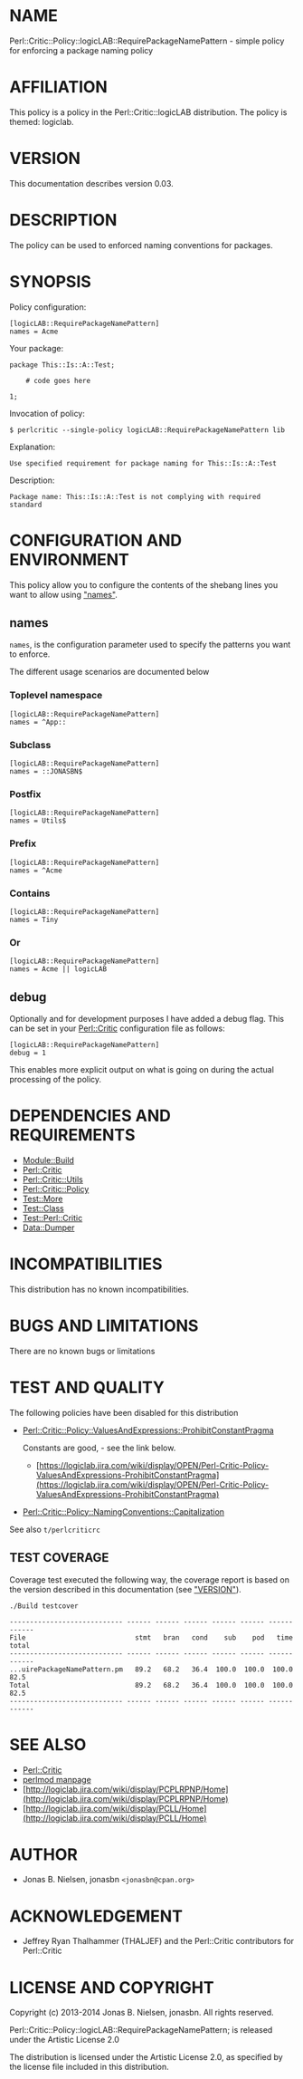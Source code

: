 # NAME

Perl::Critic::Policy::logicLAB::RequirePackageNamePattern - simple policy for enforcing a package naming policy

# AFFILIATION

This policy is a policy in the Perl::Critic::logicLAB distribution. The policy
is themed: logiclab.

# VERSION

This documentation describes version 0.03.

# DESCRIPTION

The policy can be used to enforced naming conventions for packages.

# SYNOPSIS

Policy configuration:

    [logicLAB::RequirePackageNamePattern]
    names = Acme

Your package:

    package This::Is::A::Test;

        # code goes here

    1;

Invocation of policy:

    $ perlcritic --single-policy logicLAB::RequirePackageNamePattern lib

Explanation:

    Use specified requirement for package naming for This::Is::A::Test

Description:

    Package name: This::Is::A::Test is not complying with required standard

# CONFIGURATION AND ENVIRONMENT

This policy allow you to configure the contents of the shebang lines you
want to allow using ["names"](#names).

## names

`names`, is the configuration parameter used to specify the patterns you
want to enforce.

The different usage scenarios are documented below

### Toplevel namespace

    [logicLAB::RequirePackageNamePattern]
    names = ^App::

### Subclass

    [logicLAB::RequirePackageNamePattern]
    names = ::JONASBN$

### Postfix

    [logicLAB::RequirePackageNamePattern]
    names = Utils$

### Prefix

    [logicLAB::RequirePackageNamePattern]
    names = ^Acme

### Contains

    [logicLAB::RequirePackageNamePattern]
    names = Tiny

### Or

    [logicLAB::RequirePackageNamePattern]
    names = Acme || logicLAB

## debug

Optionally and for development purposes I have added a debug flag. This can be set in
your [Perl::Critic](https://metacpan.org/pod/Perl::Critic) configuration file as follows:

    [logicLAB::RequirePackageNamePattern]
    debug = 1

This enables more explicit output on what is going on during the actual processing of
the policy.

# DEPENDENCIES AND REQUIREMENTS

- [Module::Build](https://metacpan.org/pod/Module::Build)
- [Perl::Critic](https://metacpan.org/pod/Perl::Critic)
- [Perl::Critic::Utils](https://metacpan.org/pod/Perl::Critic::Utils)
- [Perl::Critic::Policy](https://metacpan.org/pod/Perl::Critic::Policy)
- [Test::More](https://metacpan.org/pod/Test::More)
- [Test::Class](https://metacpan.org/pod/Test::Class)
- [Test::Perl::Critic](https://metacpan.org/pod/Test::Perl::Critic)
- [Data::Dumper](https://metacpan.org/pod/Data::Dumper)

# INCOMPATIBILITIES

This distribution has no known incompatibilities.

# BUGS AND LIMITATIONS

There are no known bugs or limitations

# TEST AND QUALITY

The following policies have been disabled for this distribution

- [Perl::Critic::Policy::ValuesAndExpressions::ProhibitConstantPragma](https://metacpan.org/pod/Perl::Critic::Policy::ValuesAndExpressions::ProhibitConstantPragma)

    Constants are good, - see the link below.

    - [https://logiclab.jira.com/wiki/display/OPEN/Perl-Critic-Policy-ValuesAndExpressions-ProhibitConstantPragma](https://logiclab.jira.com/wiki/display/OPEN/Perl-Critic-Policy-ValuesAndExpressions-ProhibitConstantPragma)

- [Perl::Critic::Policy::NamingConventions::Capitalization](https://metacpan.org/pod/Perl::Critic::Policy::NamingConventions::Capitalization)

See also `t/perlcriticrc`

## TEST COVERAGE

Coverage test executed the following way, the coverage report is based on the
version described in this documentation (see ["VERSION"](#version)).

    ./Build testcover

    ---------------------------- ------ ------ ------ ------ ------ ------ ------
    File                           stmt   bran   cond    sub    pod   time  total
    ---------------------------- ------ ------ ------ ------ ------ ------ ------
    ...uirePackageNamePattern.pm   89.2   68.2   36.4  100.0  100.0  100.0   82.5
    Total                          89.2   68.2   36.4  100.0  100.0  100.0   82.5
    ---------------------------- ------ ------ ------ ------ ------ ------ ------

# SEE ALSO

- [Perl::Critic](https://metacpan.org/pod/Perl::Critic)
- [perlmod manpage](http://perldoc.perl.org/perlmod.html)
- [http://logiclab.jira.com/wiki/display/PCPLRPNP/Home](http://logiclab.jira.com/wiki/display/PCPLRPNP/Home)
- [http://logiclab.jira.com/wiki/display/PCLL/Home](http://logiclab.jira.com/wiki/display/PCLL/Home)

# AUTHOR

- Jonas B. Nielsen, jonasbn `<jonasbn@cpan.org>`

# ACKNOWLEDGEMENT

- Jeffrey Ryan Thalhammer (THALJEF) and the Perl::Critic contributors for
Perl::Critic

# LICENSE AND COPYRIGHT

Copyright (c) 2013-2014 Jonas B. Nielsen, jonasbn. All rights reserved.

Perl::Critic::Policy::logicLAB::RequirePackageNamePattern;  is released under
the Artistic License 2.0

The distribution is licensed under the Artistic License 2.0, as specified by
the license file included in this distribution.
